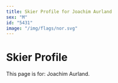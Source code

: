 ```yaml
---
title: Skier Profile for Joachim Aurland
sex: "M"
id: "5431"
image: "/img/flags/nor.svg" 
---
```


# Skier Profile

This page is for: Joachim Aurland.
    